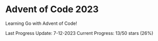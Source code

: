 # Advent of Code 2023

Learning Go with Advent of Code!

Last Progress Update: 7-12-2023
Current Progress: 13/50 stars (26%)
